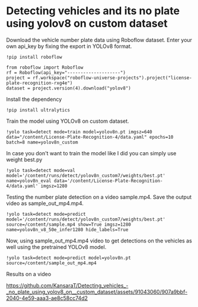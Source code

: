 # Detecting vehicles and its no plate using yolov8 on custom dataset

Download the vehicle number plate data using Roboflow dataset. Enter your own api_key by fixing the export in YOLOv8 format.
```
!pip install roboflow

from roboflow import Roboflow
rf = Roboflow(api_key="--------------------")
project = rf.workspace("roboflow-universe-projects").project("license-plate-recognition-rxg4e")
dataset = project.version(4).download("yolov8")
```

Install the dependency
```
!pip install ultralytics
```

Train the model using YOLOv8 on custom dataset.
```
!yolo task=detect mode=train model=yolov8n.pt imgsz=640 data="/content/License-Plate-Recognition-4/data.yaml" epochs=10 batch=8 name=yolov8n_custom
```

In case you don't want to train the model like I did you can simply use weight best.py 
```
!yolo task=detect mode=val model='/content/runs/detect/yolov8n_custom7/weights/best.pt' name=yolov8n_eval data='/content/License-Plate-Recognition-4/data.yaml' imgsz=1280
```

Testing the number plate detection on a video sample.mp4. Save the output video as sample_out_mp4.mp4.
```
!yolo task=detect mode=predict model='/content/runs/detect/yolov8n_custom7/weights/best.pt' source=/content/sample.mp4 show=True imgsz=1280 name=yolov8n_v8_50e_infer1280 hide_labels=True
```

Now, using sample_out_mp4.mp4 video to get detections on the vehicles as well using the pretrained YOLOv8 model.
```
!yolo task=detect mode=predict model=yolov8n.pt source=/content/sample_out_mp4.mp4
```


Results on a video

https://github.com/KansaraT/Detecting_vehicles_-_no_plate_using_yolov8_on__custom_dataset/assets/91043060/907a9bbf-2040-4e59-aaa3-ae8c58cc74d2




